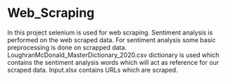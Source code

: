 # Web_Scraping

In this project selenium is used for web scraping. Sentiment analysis is performed on the web scraped data. For sentiment analysis some basic preprocessing is done on scrapped data. LoughranMcDonald_MasterDictionary_2020.csv dictionary is used which contains the sentiment analysis words which will act as reference for our scraped data.
Input.xlsx contains URLs which are scraped. 
